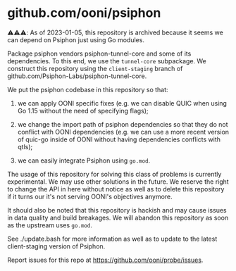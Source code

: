 # github.com/ooni/psiphon

⚠️⚠️⚠️: As of 2023-01-05, this repository is archived because it seems we
can depend on Psiphon just using Go modules.

Package psiphon vendors psiphon-tunnel-core and some of its
dependencies. To this end, we use the `tunnel-core` subpackage. We
construct this repository using the `client-staging` branch of
github.com/Psiphon-Labs/psiphon-tunnel-core.

We put the psiphon codebase in this repository so that:

1. we can apply OONI specific fixes (e.g. we can disable QUIC
when using Go 1.15 without the need of specifying flags);

2. we change the import path of psiphon dependencies so that
they do not conflict with OONI dependencies (e.g. we can
use a more recent version of quic-go inside of OONI without
having dependencies conflicts with qtls);

3. we can easily integrate Psiphon using `go.mod`.

The usage of this repository for solving this class of problems
is currently experimental. We may use other solutions in the
future. We reserve the right to change the API in here without
notice as well as to delete this repository if it turns our it's
not serving OONI's objectives anymore.

It should also be noted that this repository is hackish and may
cause issues in data quality and build breakages. We will abandon
this repository as soon as the upstream uses `go.mod`.

See ./update.bash for more information as well as to update
to the latest client-staging version of Psiphon.

Report issues for this repo at https://github.com/ooni/probe/issues.
